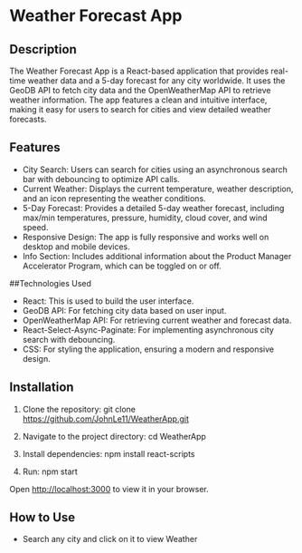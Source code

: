 # Weather Forecast App

## Description
The Weather Forecast App is a React-based application that provides real-time weather data and a 5-day forecast for any city worldwide. It uses the GeoDB API to fetch city data and the OpenWeatherMap API to retrieve weather information. The app features a clean and intuitive interface, making it easy for users to search for cities and view detailed weather forecasts.

## Features
- City Search: Users can search for cities using an asynchronous search bar with debouncing to optimize API calls.
- Current Weather: Displays the current temperature, weather description, and an icon representing the weather conditions.
- 5-Day Forecast: Provides a detailed 5-day weather forecast, including max/min temperatures, pressure, humidity, cloud cover, and wind speed.
- Responsive Design: The app is fully responsive and works well on desktop and mobile devices.
- Info Section: Includes additional information about the Product Manager Accelerator Program, which can be toggled on or off.

##Technologies Used
- React: This is used to build the user interface.
- GeoDB API: For fetching city data based on user input.
- OpenWeatherMap API: For retrieving current weather and forecast data.
- React-Select-Async-Paginate: For implementing asynchronous city search with debouncing.
- CSS: For styling the application, ensuring a modern and responsive design.

## Installation

1. Clone the repository: git clone https://github.com/JohnLe11/WeatherApp.git

2. Navigate to the project directory: cd WeatherApp

3. Install dependencies: npm install react-scripts

4. Run: npm start

Open [http://localhost:3000](http://localhost:3000) to view it in your browser.

## How to Use

- Search any city and click on it to view Weather

